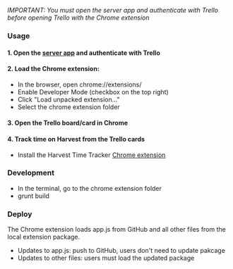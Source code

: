 *IMPORTANT: You must open the server app and authenticate with Trello before opening Trello with the Chrome extension*

### Usage

#### 1. Open the [server app](https://estimation-fi.herokuapp.com/) and authenticate with Trello

#### 2. Load the Chrome extension:

- In the browser, open chrome://extensions/
- Enable Developer Mode (checkbox on the top right)
- Click "Load unpacked extension..."
- Select the chrome extension folder

#### 3. Open the Trello board/card in Chrome

#### 4. Track time on Harvest from the Trello cards
- Install the Harvest Time Tracker [Chrome extension](https://chrome.google.com/webstore/detail/harvest-time-tracker/fbpiglieekigmkeebmeohkelfpjjlaia)


### Development

- In the terminal, go to the chrome extension folder
- grunt build

### Deploy

The Chrome extension loads app.js from GitHub and all other files from the local extension package.

- Updates to app.js: push to GitHub, users don't need to update pakcage
- Updates to other files: users must load the updated package
